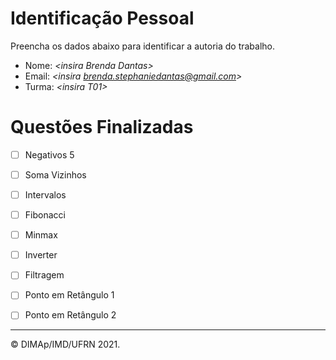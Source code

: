 ﻿# Identificação Pessoal

Preencha os dados abaixo para identificar a autoria do trabalho.

- Nome: *\<insira Brenda Dantas>*
- Email: *\<insira brenda.stephaniedantas@gmail.com>*
- Turma: *\<insira T01>*

# Questões Finalizadas

- [ ] Negativos 5
- [ ] Soma Vizinhos
- [ ] Intervalos
- [ ] Fibonacci
- [ ] Minmax
- [ ] Inverter
- [ ] Filtragem
- [ ] Ponto em Retângulo 1
- [ ] Ponto em Retângulo 2


--------
&copy; DIMAp/IMD/UFRN 2021.
